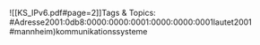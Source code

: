 
![[KS_IPv6.pdf#page=2]]Tags & Topics:
   #Adresse2001:0db8:0000:0000:0001:0000:0000:0001lautet2001
   #mannheim)kommunikationssysteme